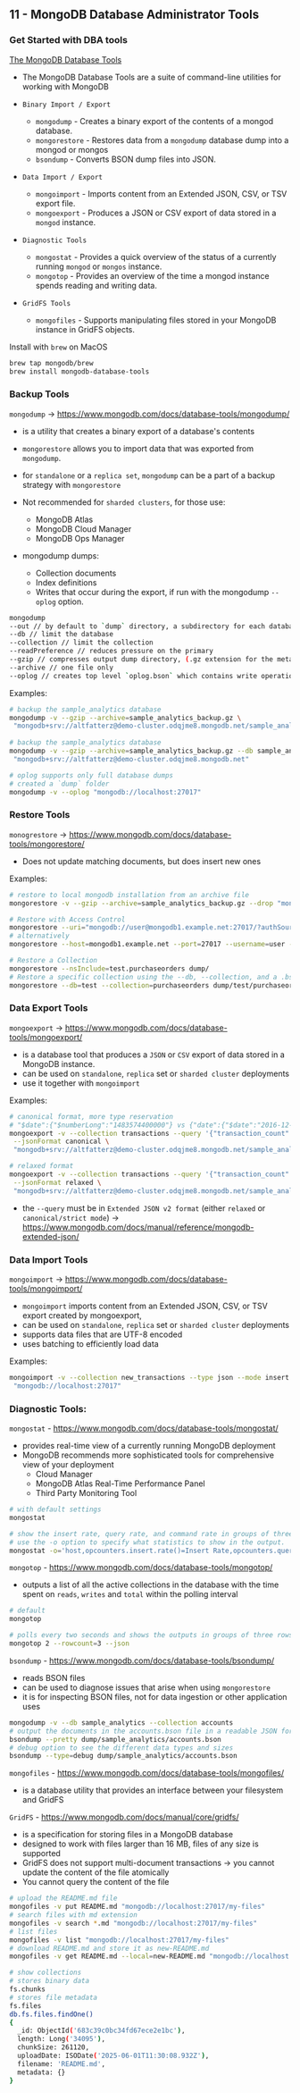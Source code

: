 ## 11 - MongoDB Database Administrator Tools

### Get Started with DBA tools

[The MongoDB Database Tools](https://www.mongodb.com/docs/database-tools/)

- The MongoDB Database Tools are a suite of command-line utilities for working with MongoDB

- `Binary Import / Export`
    - `mongodump` - Creates a binary export of the contents of a mongod database.
    - `mongorestore` - Restores data from a `mongodump` database dump into a mongod or mongos
    - `bsondump` - Converts BSON dump files into JSON.
- `Data Import / Export`
    - `mongoimport` - Imports content from an Extended JSON, CSV, or TSV export file.
    - `mongoexport` - Produces a JSON or CSV export of data stored in a `mongod` instance.
- `Diagnostic Tools`
    - `mongostat` - Provides a quick overview of the status of a currently running `mongod` or `mongos` instance.
    - `mongotop` - Provides an overview of the time a mongod instance spends reading and writing data.
- `GridFS Tools`
    - `mongofiles` - Supports manipulating files stored in your MongoDB instance in GridFS objects.

Install with `brew` on MacOS

```bash
brew tap mongodb/brew
brew install mongodb-database-tools
```

### Backup Tools

`mongodump` -> https://www.mongodb.com/docs/database-tools/mongodump/

- is a utility that creates a binary export of a database's contents
- `mongorestore` allows you to import data that was exported from `mongodump`.
- for `standalone` or a `replica set`, `mongodump` can be a part of a backup strategy with `mongorestore`
- Not recommended for `sharded clusters`, for those use:
  - MongoDB Atlas
  - MongoDB Cloud Manager
  - MongoDB Ops Manager
  
- mongodump dumps:
  - Collection documents
  - Index definitions
  - Writes that occur during the export, if run with the mongodump `--oplog` option.

```bash
mongodump
--out // by default to `dump` directory, a subdirectory for each database
--db // limit the database 
--collection // limit the collection
--readPreference // reduces pressure on the primary
--gzip // compresses output dump directory, (.gz extension for the metadata json and bson files)
--archive // one file only 
--oplog // creates top level `oplog.bson` which contains write operations that occur during the `mongodump` run.
```

Examples:

```bash
# backup the sample_analytics database
mongodump -v --gzip --archive=sample_analytics_backup.gz \
 "mongodb+srv://altfatterz@demo-cluster.odqjme8.mongodb.net/sample_analytics"
 
# backup the sample_analytics database 
mongodump -v --gzip --archive=sample_analytics_backup.gz --db sample_analytics \
 "mongodb+srv://altfatterz@demo-cluster.odqjme8.mongodb.net"

# oplog supports only full database dumps
# created a `dump` folder
mongodump -v --oplog "mongodb://localhost:27017"  
```

### Restore Tools

`monogrestore` -> https://www.mongodb.com/docs/database-tools/mongorestore/

- Does not update matching documents, but does insert new ones

Examples:

```bash
# restore to local mongodb installation from an archive file
mongorestore -v --gzip --archive=sample_analytics_backup.gz --drop "mongodb://localhost:27017"

# Restore with Access Control
mongorestore --uri="mongodb://user@mongodb1.example.net:27017/?authSource=admin" /opt/backup/mongodump-2011-10-24
# alternatively
mongorestore --host=mongodb1.example.net --port=27017 --username=user --authenticationDatabase=admin /opt/backup/mongodump-2011-10-24

# Restore a Collection
mongorestore --nsInclude=test.purchaseorders dump/
# Restore a specific collection using the --db, --collection, and a .bson file
mongorestore --db=test --collection=purchaseorders dump/test/purchaseorders.bson
```

### Data Export Tools

`mongoexport` -> https://www.mongodb.com/docs/database-tools/mongoexport/

- is a database tool that produces a `JSON` or `CSV` export of data stored in a MongoDB instance.
- can be used on `standalone`, `replica` set or `sharded cluster` deployments 
- use it together with `mongoimport`

Examples:

```bash
# canonical format, more type reservation
# "$date":{"$numberLong":"1483574400000"} vs {"date":{"$date":"2016-12-01T00:00:00Z"}
mongoexport -v --collection transactions --query '{"transaction_count": {"$gte": 50}}' --out transactions_canonical.json \
 --jsonFormat canonical \
 "mongodb+srv://altfatterz@demo-cluster.odqjme8.mongodb.net/sample_analytics"

# relaxed format
mongoexport -v --collection transactions --query '{"transaction_count": {"$gte": 50}}' --out transactions_relaxed.json \
 --jsonFormat relaxed \
 "mongodb+srv://altfatterz@demo-cluster.odqjme8.mongodb.net/sample_analytics"
```

- the `--query` must be in `Extended JSON v2 format` (either `relaxed` or `canonical/strict mode`) -> https://www.mongodb.com/docs/manual/reference/mongodb-extended-json/ 

### Data Import Tools

`mongoimport` -> https://www.mongodb.com/docs/database-tools/mongoimport/

- `mongoimport` imports content from an Extended JSON, CSV, or TSV export created by mongoexport,
- can be used on `standalone`, `replica` set or `sharded cluster` deployments
- supports data files that are UTF-8 encoded
- uses batching to efficiently load data

Examples:

```bash
mongoimport -v --collection new_transactions --type json --mode insert --drop --file transactions_relaxed.json \
 "mongodb://localhost:27017"
```

### Diagnostic Tools: 

`mongostat` - https://www.mongodb.com/docs/database-tools/mongostat/

- provides real-time view of a currently running MongoDB deployment
- MongoDB recommends more sophisticated tools for comprehensive view of your deployment
  - Cloud Manager
  - MongoDB Atlas Real-Time Performance Panel
  - Third Party Monitoring Tool

```bash
# with default settings 
mongostat

# show the insert rate, query rate, and command rate in groups of three rows
# use the -o option to specify what statistics to show in the output.
mongostat -o='host,opcounters.insert.rate()=Insert Rate,opcounters.query.rate()=Query Rate,opcounters.command.rate()=Command Rate' --rowcount=3 2
```

`mongotop` - https://www.mongodb.com/docs/database-tools/mongotop/

- outputs a list of all the active collections in the database with the time spent on `reads`, `writes` and `total` within the polling interval

```bash
# default
mongotop

# polls every two seconds and shows the outputs in groups of three rows in json format
mongotop 2 --rowcount=3 --json
```

`bsondump` - https://www.mongodb.com/docs/database-tools/bsondump/

- reads BSON files
- can be used to diagnose issues that arise when using `mongorestore`
- it is for inspecting BSON files, not for data ingestion or other application uses

```bash
mongodump -v --db sample_analytics --collection accounts
# output the documents in the accounts.bson file in a readable JSON format.
bsondump --pretty dump/sample_analytics/accounts.bson
# debug option to see the different data types and sizes 
bsondump --type=debug dump/sample_analytics/accounts.bson
```

`mongofiles` - https://www.mongodb.com/docs/database-tools/mongofiles/
- is a database utility that provides an interface between your filesystem and GridFS 

`GridFS` - https://www.mongodb.com/docs/manual/core/gridfs/ 
- is a specification for storing files in a MongoDB database
- designed to work with files larger than 16 MB, files of any size is supported
- GridFS does not support multi-document transactions -> you cannot update the content of the file atomically
- You cannot query the content of the file

```bash
# upload the README.md file
mongofiles -v put README.md "mongodb://localhost:27017/my-files"
# search files with md extension 
mongofiles -v search *.md "mongodb://localhost:27017/my-files"
# list files
mongofiles -v list "mongodb://localhost:27017/my-files"
# download README.md and store it as new-README.md
mongofiles -v get README.md --local=new-README.md "mongodb://localhost:27017/my-files"

# show collections
# stores binary data
fs.chunks
# stores file metadata
fs.files
db.fs.files.findOne()
{
  _id: ObjectId('683c39c0bc34fd67ece2e1bc'),
  length: Long('34095'),
  chunkSize: 261120,
  uploadDate: ISODate('2025-06-01T11:30:08.932Z'),
  filename: 'README.md',
  metadata: {}
}
```


